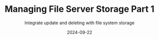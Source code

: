 ---
layout: post
title: Managing File Server Storage Part 1
subtitle: "Integrate update and deleting with file system storage"
date: "2024-09-22"
published: false
---